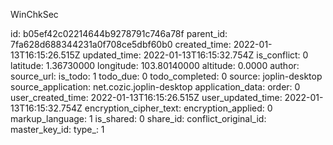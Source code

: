 WinChkSec

id: b05ef42c02214644b9278791c746a78f
parent_id: 7fa628d688344231a0f708ce5dbf60b0
created_time: 2022-01-13T16:15:26.515Z
updated_time: 2022-01-13T16:15:32.754Z
is_conflict: 0
latitude: 1.36730000
longitude: 103.80140000
altitude: 0.0000
author: 
source_url: 
is_todo: 1
todo_due: 0
todo_completed: 0
source: joplin-desktop
source_application: net.cozic.joplin-desktop
application_data: 
order: 0
user_created_time: 2022-01-13T16:15:26.515Z
user_updated_time: 2022-01-13T16:15:32.754Z
encryption_cipher_text: 
encryption_applied: 0
markup_language: 1
is_shared: 0
share_id: 
conflict_original_id: 
master_key_id: 
type_: 1